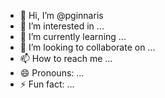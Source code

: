 - 👋 Hi, I’m @pginnaris
- 👀 I’m interested in ...
- 🌱 I’m currently learning ...
- 💞️ I’m looking to collaborate on ...
- 📫 How to reach me ...
- 😄 Pronouns: ...
- ⚡ Fun fact: ...

<!---
pginnaris/pginnaris is a ✨ special ✨ repository because its `README.md` (this file) appears on your GitHub profile.
You can click the Preview link to take a look at your changes.
--->
